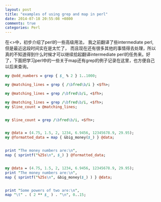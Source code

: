 ```yaml
---
layout: post
title: "examples of using grep and map in perl"
date: 2014-07-18 20:55:08 +0800
comments: true
categories: Perl
---
```

在<<Learnign Perl>>中，初步介绍了perl的一些高级用法， 我之前翻译了些intermediate perl, 但是最近这段时间实在是太忙了， 而且现在还有很多其他的事情得去处理，所以真的不知道得到什么时候才可以继续拾起翻译intermediate perl的任务来。好了，下面把学习perl中的一些关于map还有grep的例子记录在这里，也方便自己以后来查询。   

```perl
my @odd_numbers = grep { $_ % 2 } 1..1000;  

my @matching_lines = grep { /\bfred\b/i } <$fh>;

my @matching_lines = grep /\bfred\b/i, <$fh>;  

my @matching_lines = grep /\bfred\b/i, <$fh>;my $line_count = @matching_lines;  
my $line_count = grep /\bfred\b/i, <$fh>;  
my @data = (4.75, 1.5, 2, 1234, 6.9456, 12345678.9, 29.95);my @formatted_data = map { &big_money($_) } @data;  
print "The money numbers are:\n",map { sprintf("%25s\n", $_) } @formatted_data;  
my @data = (4.75, 1.5, 2, 1234, 6.9456, 12345678.9, 29.95);print "The money numbers are:\n",map { sprintf("%25s\n", &big_money($_) ) } @data;  
print "Some powers of two are:\n",map "\t" . ( 2 ** $_ ) . "\n", 0..15;  

```